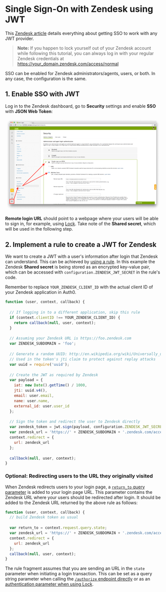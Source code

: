 # Single Sign-On with Zendesk using JWT

This [Zendesk article](https://support.zendesk.com/hc/en-us/articles/203663816-Setting-up-single-sign-on-with-JWT-JSON-Web-Token-) details everything about getting SSO to work with any JWT provider.

> **Note:** If you happen to lock yourself out of your Zendesk account while following this tutorial, you can always log in with your regular Zendesk credentials at https://your_domain.zendesk.com/access/normal

SSO can be enabled for Zendesk administrators/agents, users, or both. In any case, the configuration is the same.

## 1. Enable SSO with JWT

Log in to the Zendesk dashboard, go to **Security** settings and enable **SSO** with **JSON Web Token**:

![](/media/articles/scenarios/zendesk-sso/zendesk-sso-1.png)

**Remote login URL** should point to a webpage where your users will be able to sign in, for example, using [Lock](/lock).
Take note of the **Shared secret**, which will be used in the following step.

## 2. Implement a rule to create a JWT for Zendesk

We want to create a JWT with a user's information after login that Zendesk can understand.
This can be achieved by [using a rule](/rules).
In this example the Zendesk **Shared secret** is being stored as an encrypted key-value pair, which can be accessed with `configuration.ZENDESK_JWT_SECRET` in the rule's code.

Remember to replace `YOUR_ZENDESK_CLIENT_ID` with the actual client ID of your Zendesk application in Auth0.

```js
function (user, context, callback) {

  // If logging in to a different application, skip this rule
  if (context.clientID !== YOUR_ZENDESK_CLIENT_ID) {
    return callback(null, user, context);
  }

  // Assuming your Zendesk URL is https://foo.zendesk.com
  var ZENDESK_SUBDOMAIN = 'foo';

  // Generate a random UUID: http://en.wikipedia.org/wiki/Universally_unique_identifier
  // Used in the token's jti claim to protect against replay attacks
  var uuid = require('uuid');

  // Create the JWT as required by Zendesk
  var payload = {
    iat: new Date().getTime() / 1000,
    jti: uuid.v4(),
    email: user.email,
    name: user.name,
    external_id: user.user_id
  };

  // Sign the token and redirect the user to Zendesk directly
  var zendesk_token = jwt.sign(payload, configuration.ZENDESK_JWT_SECRET);
  var zendesk_url = 'https://' + ZENDESK_SUBDOMAIN + '.zendesk.com/access/jwt?jwt=' + zendesk_token;
  context.redirect = {
    url: zendesk_url
  };

  callback(null, user, context);
}
```

### Optional: Redirecting users to the URL they originally visited

When Zendesk redirects users to your login page, a [`return_to` query parameter](https://support.zendesk.com/hc/en-us/articles/203663816-Setting-up-single-sign-on-with-JWT-JSON-Web-Token-#topic_hkm_kst_kk) is added to your login page URL.
This parameter contains the Zendesk URL where your users should be redirected after login.
It should be added to the Zendesk URL returned by the above rule as follows:

```js
function (user, context, callback) {
  // build Zendesk token as usual
  
  var return_to = context.request.query.state;
  var zendesk_url = 'https://' + ZENDESK_SUBDOMAIN + '.zendesk.com/access/jwt?jwt=' + zendesk_token + '&return_to=' + return_to;
  context.redirect = {
    url: zendesk_url
  };
  callback(null, user, context);
}
```

The rule fragment assumes that you are sending an URL in the `state` parameter when initiating a login transaction.
This can be set as a query string parameter when calling the [`/authorize` endpoint directly](/auth-api#!#get--authorize_social) or as an [authentication parameter when using Lock](/libraries/lock/sending-authentication-parameters).
